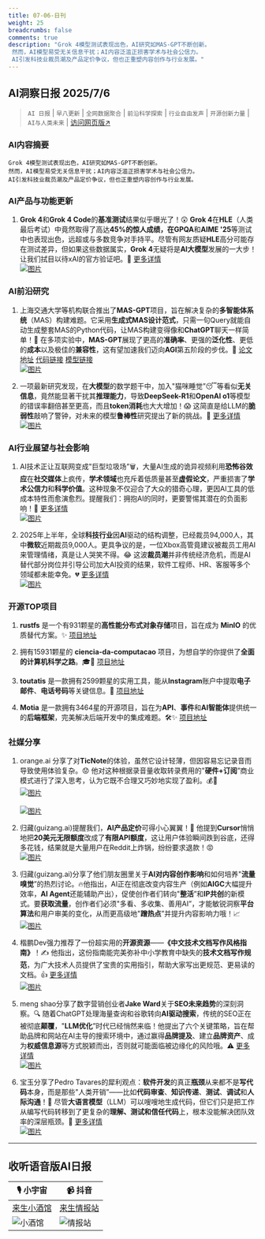 ```yaml
---
title: 07-06-日刊
weight: 25
breadcrumbs: false
comments: true
description: "Grok 4模型测试表现出色，AI研究如MAS-GPT不断创新。 然而，AI模型易受无关信息干扰；AI内容泛滥正损害学术与社会公信力。 AI引发科技业裁员潮及产品定价争议，但也正重塑内容创作与行业发展。"
---
```


## AI洞察日报 2025/7/6

>  `AI 日报` | `早八更新` | `全网数据聚合` | `前沿科学探索` | `行业自由发声` | `开源创新力量` | `AI与人类未来` | [访问网页版↗️](https://ai.hubtoday.app/)



### **AI内容摘要**

```
Grok 4模型测试表现出色，AI研究如MAS-GPT不断创新。
然而，AI模型易受无关信息干扰；AI内容泛滥正损害学术与社会公信力。
AI引发科技业裁员潮及产品定价争议，但也正重塑内容创作与行业发展。
```



### AI产品与功能更新

1.  **Grok 4**和**Grok 4 Code**的**基准测试**结果似乎曝光了！😲 **Grok 4**在**HLE**（人类最后考试）中竟然取得了高达**45%**的惊人成绩，在**GPQA**和**AIME '25**等测试中也表现出色，远超或与多数竞争对手持平。尽管有网友质疑**HLE**高分可能存在测试差异，但如果这些数据属实，**Grok 4**无疑将是**AI大模型**发展的一大步！让我们拭目以待xAI的官方验证吧。🚀 [更多详情](https://www.jiqizhixin.com/articles/2025-07-05-3)
    <br/> [![图片](https://image.jiqizhixin.com/uploads/editor/28bb00f0-9a42-4816-9367-d60a5e6c9a42/640.png "Grok 4基准测试结果")](https://image.jiqizhixin.com/uploads/editor/28bb00f0-9a42-4816-9367-d60a5e6c9a42/640.png) <br/>

### AI前沿研究

1.  上海交通大学等机构联合推出了**MAS-GPT**项目，旨在解决复杂的**多智能体系统**（MAS）构建难题。它采用**生成式MAS设计范式**，只需一句Query就能自动生成整套MAS的Python代码，让MAS构建变得像和**ChatGPT**聊天一样简单！🤩 在多项实验中，**MAS-GPT**展现了更高的**准确率**、更强的**泛化性**、更低的**成本**以及极佳的**兼容性**，这有望加速我们迈向**AGI**第五阶段的步伐。🚀 [论文地址](https://arxiv.org/abs/2503.03686) [代码链接](https://github.com/MASWorks/MAS-GPT) [模型链接](https://huggingface.co/MASWorks/MAS-GPT-32B)
    <br/> [![图片](https://image.jiqizhixin.com/uploads/editor/af3aba3c-10ef-4003-a315-9486df072759/640.png "MAS-GPT项目优势对比")](https://image.jiqizhixin.com/uploads/editor/af3aba3c-10ef-4003-a315-9486df072759/640.png) <br/>

2.  一项最新研究发现，在**大模型**的数学题干中，加入"猫咪睡觉”😴等看似**无关信息**，竟然能显著干扰其**推理能力**，导致**DeepSeek-R1**和**OpenAI o1**等模型的错误率翻倍甚至更高，而且**token消耗**也大大增加！😱 这简直是给LLM的**脆弱性**敲响了警钟，对未来的模型**鲁棒性**研究提出了新的挑战。🤔 [更多详情](https://mp.weixin.qq.com/s?__biz=MzIzNjc1NzUzMw==&mid=2247808013&idx=1&sn=272e54ef1f178a2887c268ce178c4c13)
    <br/> [![图片](https://wechat2rss.xlab.app/img-proxy/?k=07946254&u=https%3A%2F%2Fmmbiz.qpic.cn%2Fmmbiz_png%2FYicUhk5aAGtBO6nknzjDxTAraechstMDNXml8ZiceovYE4PuF7iczFMc0jLia4HduXDec5FMCDRoGvaqLia07IdANaw%2F640%3Fwx_fmt%3Dpng%26from%3Dappmsg "LLM鲁棒性研究挑战")](https://wechat2rss.xlab.app/img-proxy/?k=07946254&u=https%3A%2F%2Fmmbiz.qpic.cn%2Fmmbiz_png%2FYicUhk5aAGtBO6nknzjDxTAraechstMDNXml8ZiceovYE4PuF7iczFMc0jLia4HduXDec5FMCDRoGvaqLia07IdANaw%2F640%3Fwx_fmt%3Dpng%26from%3Dappmsg) <br/>

### AI行业展望与社会影响

1.  AI技术正让互联网变成"巨型垃圾场”🗑️，大量AI生成的诡异视频利用**恐怖谷效应**在**社交媒体**上疯传，**学术领域**也充斥着低质量甚至**虚假论文**，严重损害了**学术公信力**和**科学价值**。这种现象不仅迎合了大众的猎奇心理，更因AI工具的低成本特性而愈演愈烈。提醒我们：拥抱AI的同时，更要警惕其潜在的负面影响！🚨 [更多详情](https://www.jiqizhixin.com/articles/2025-07-05-5)
    <br/> [![图片](https://image.jiqizhixin.com/uploads/editor/fbf7e372-3a98-48aa-90b6-22231541d627/640.png "AI生成诡异视频传播")](https://image.jiqizhixin.com/uploads/editor/fbf7e372-3a98-48aa-90b6-22231541d627/640.png) <br/>

2.  2025年上半年，全球**科技行业**因**AI**驱动的结构调整，已经裁员94,000人，其中**微软**近期裁员9,000人。更具争议的是，一位Xbox高管竟建议被裁员工用AI来管理情绪，真是让人哭笑不得。😂 这波**裁员潮**并非传统经济危机，而是AI替代部分岗位并引导公司加大AI投资的结果，软件工程师、HR、客服等多个领域都未能幸免。💔 [更多详情](https://mp.weixin.qq.com/s?__biz=MzI3MTA0MTk1MA==&mid=2652607008&idx=1&sn=f4eaf35d3c648f6182f0049eeef9b758)
    <br/> [![图片](https://wechat2rss.xlab.app/img-proxy/?k=921016bc&u=https%3A%2F%2Fmmbiz.qpic.cn%2Fsz_mmbiz_jpg%2FUicQ7HgWiaUb1JhEoiaiadtrnQDXXIgUphY98BANCmZ4etEgvVRhTHCriaQOficezGkRrVaj7JpNHoYXCQoibX8AMXaBg%2F0%3Fwx_fmt%3Djpeg "AI驱动的科技行业裁员")](https://wechat2rss.xlab.app/img-proxy/?k=921016bc&u=https%3A%2F%2Fmmbiz.qpic.cn%2Fsz_mmbiz_jpg%2FUicQ7HgWiaUb1JhEoiaiadtrnQDXXIgUphY98BANCmZ4etEgvVRhTHCriaQOficezGkRrVaj7JpNHoYXCQoibX8AMXaBg%2F0%3Fwx_fmt%3Djpeg) <br/>

### 开源TOP项目

1.  **rustfs** 是一个有931颗星的**高性能分布式对象存储**项目，旨在成为 **MinIO** 的优质替代方案。✨ [项目地址](https://github.com/rustfs/rustfs)

2.  拥有15931颗星的 **ciencia-da-computacao** 项目，为想自学的你提供了**全面的计算机科学之路**。🎓🚀 [项目地址](https://github.com/Universidade-Livre/ciencia-da-computacao)

3.  **toutatis** 是一款拥有2599颗星的实用工具，能从**Instagram**账户中提取**电子邮件**、**电话号码**等关键信息。🤫 [项目地址](https://github.com/megadose/toutatis)

4.  **Motia** 是一款拥有3464星的开源项目，旨在为**API**、**事件**和**AI智能体**提供统一的**后端框架**，完美解决后端开发中的集成难题。🛠️✨ [项目地址](https://github.com/MotiaDev/motia)

### 社媒分享

1.  orange.ai 分享了对**TicNote**的体验，虽然它设计轻薄，但因容易忘记录音而导致使用体验复杂。😟 他对这种根据录音量收取转录费用的"**硬件+订阅**”商业模式进行了深入思考，认为它既不合理又巧妙地实现了盈利。💰🤔
    <br/> [![图片](https://pbs.twimg.com/media/GvGRyrPaMAAJc1C?format=jpg&name=orig "TicNote轻薄设计")](https://pbs.twimg.com/media/GvGRyrPaMAAJc1C?format=jpg&name=orig) <br/>
    <br/> [![图片](https://pbs.twimg.com/media/GvGRyrNaAAArTyw?format=jpg&name=orig "TicNote录音功能")](https://pbs.twimg.com/media/GvGRyrNaAAArTyw?format=jpg&name=orig) <br/>

2.  归藏(guizang.ai)提醒我们，**AI产品定价**可得小心翼翼！📢 他提到**Cursor**悄悄地把**20美元无限额度**改成了**有限API额度**，这让用户体验瞬间跌到谷底，还得多花钱，结果就是大量用户在Reddit上炸锅，纷纷要求退款！😡
    <br/> [![图片](https://pbs.twimg.com/media/GvFUSp-WYAAPO8A?format=jpg&name=orig "Cursor产品定价引争议")](https://pbs.twimg.com/media/GvFUSp-WYAAPO8A?format=jpg&name=orig) <br/>

3.  归藏(guizang.ai)分享了他们朋友圈里关于**AI对内容创作影响**和如何培养"**流量嗅觉**”的热烈讨论。🔥他指出，AI正在彻底改变内容生产（例如**AIGC**大幅提升效率，**AI Agent**还能辅助产出），促使创作者们转向"**整活**”和**IP共创**的新模式。要**获取流量**，创作者们必须"多看、多收集、善用AI”，才能敏锐洞察**平台算法**和用户审美的变化，从而更高级地"**蹭热点**”并提升内容影响力哦！📈
    <br/> [![图片](https://pbs.twimg.com/media/GvFNd4jaAAAFXGg?format=jpg&name=orig "AI对内容创作影响")](https://pbs.twimg.com/media/GvFNd4jaAAAFXGg?format=jpg&name=orig) <br/>

4.  楷鹏Dev强力推荐了一份超实用的**开源资源**——**《中文技术文档写作风格指南》**！✍️ 他指出，这份指南能完美弥补中小学教育中缺失的**技术文档写作规范**，为广大技术人员提供了宝贵的实用指引，帮助大家写出更规范、更易读的文档。👍 [更多详情](https://m.okjike.com/originalPosts/686890634618c88abfcc3761)
    <br/> [![图片](https://cdnv2.ruguoapp.com/FvDm4UbL5sWjaNfVdh1NZw-I57kXv3.png "中文技术文档风格指南")](https://cdnv2.ruguoapp.com/FvDm4UbL5sWjaNfVdh1NZw-I57kXv3.png) <br/>

5.  meng shao分享了数字营销创业者**Jake Ward**关于**SEO未来趋势**的深刻洞察。🔍 随着ChatGPT处理海量查询和谷歌转向**AI驱动搜索**，传统的SEO正在被彻底**颠覆**，"**LLM优化**”时代已经悄然来临！他提出了六个关键策略，旨在帮助品牌和网站在AI主导的搜索环境中，通过赢得**品牌提及**、建立**品牌资产**、成为**权威信息源**等方式脱颖而出，否则就可能面临被边缘化的风险哦。⚠️ [更多详情](https://x.com/shao__meng/status/1941297172986855492)
    <br/> [![图片](https://pbs.twimg.com/media/GvDfeGHaAAER9UK?format=jpg&name=orig "SEO未来趋势与LLM优化")](https://pbs.twimg.com/media/GvDfeGHaAAER9UK?format=jpg&name=orig) <br/>

6.  宝玉分享了Pedro Tavares的犀利观点：**软件开发**的真正**瓶颈**从来都不是**写代码**本身，而是那些"人类开销”——比如**代码审查**、**知识传递**、**测试**、**调试**和**人际沟通**！🤯 尽管**大语言模型**（LLM）可以嗖嗖地生成代码，但它们只是把工作从编写代码转移到了更复杂的**理解、测试和信任代码**上，根本没能解决团队效率的深层瓶颈。🤔 [更多详情](https://x.com/dotey/status/1941247337625498002)
    <br/> [![图片](https://pbs.twimg.com/media/GvCyKD3WsAAsaza?format=jpg&name=orig "软件开发真正瓶颈")](https://pbs.twimg.com/media/GvCyKD3WsAAsaza?format=jpg&name=orig) <br/>

---

## **收听语音版AI日报**

| 🎙️ **小宇宙** | 📹 **抖音** |
| --- | --- |
| [来生小酒馆](https://www.xiaoyuzhoufm.com/podcast/683c62b7c1ca9cf575a5030e)  |   [来生情报站](https://www.douyin.com/user/MS4wLjABAAAAwpwqPQlu38sO38VyWgw9ZjDEnN4bMR5j8x111UxpseHR9DpB6-CveI5KRXOWuFwG)| 
| ![小酒馆](https://s1.imagehub.cc/images/2025/06/24/f959f7984e9163fc50d3941d79a7f262.md.png) | ![情报站](https://s1.imagehub.cc/images/2025/06/24/7fc30805eeb831e1e2baa3a240683ca3.md.png) |

    

